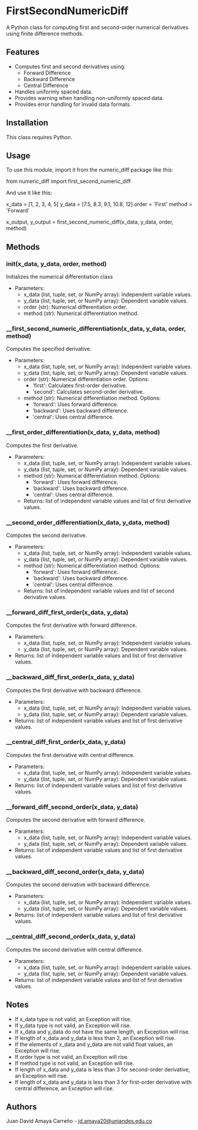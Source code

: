 # FirstSecondNumericDiff
A Python class for computing first and second-order numerical derivatives using finite difference methods.

## Features
- Computes first and second derivatives using:
  - Forward Difference
  - Backward Difference
  - Central Difference
- Handles uniformly spaced data.
- Provides warning when handling non-uniformly spaced data.
- Provides error handling for invalid data formats.

## Installation
This class requires Python.

## Usage
To use this module, import it from the numeric_diff package like this:

from numeric_diff import first_second_numeric_diff

And use it like this:

x_data = [1, 2, 3, 4, 5]
y_data = [7.5, 8.3, 9.1, 10.8, 12]
order = 'First'
method = 'Forward'

x_output, y_output = first_second_numeric_diff(x_data, y_data, order, method)

## Methods

### __init__(x_data, y_data, order, method)
Initializes the numerical differentiation class

- Parameters:
  - x_data (list, tuple, set, or NumPy array): Independent variable values.
  - y_data (list, tuple, set, or NumPy array): Dependent variable values.
  - order (str): Numerical differentiation order.
  - method (str): Numerical differentiation method.

### __first_second_numeric_differentiation(x_data, y_data, order, method)
Computes the specified derivative.

- Parameters:
  - x_data (list, tuple, set, or NumPy array): Independent variable values.
  - y_data (list, tuple, set, or NumPy array): Dependent variable values.
  - order (str): Numerical differentiation order. Options:
    - 'first': Calculates first-order derivative.
    - 'second': Calculates second-order derivative.
  - method (str): Numerical differentiation method. Options:
    - 'forward': Uses forward difference.
    - 'backward': Uses backward difference.
    - 'central': Uses central difference.

### __first_order_differentiation(x_data, y_data, method)
Computes the first derivative.

- Parameters:
  - x_data (list, tuple, set, or NumPy array): Independent variable values.
  - y_data (list, tuple, set, or NumPy array): Dependent variable values.
  - method (str): Numerical differentiation method. Options:
    - 'forward': Uses forward difference.
    - 'backward': Uses backward difference.
    - 'central': Uses central difference.
  - Returns: list of independent variable values and list of first derivative values.

### __second_order_differentiation(x_data, y_data, method)
Computes the second derivative.

- Parameters:
  - x_data (list, tuple, set, or NumPy array): Independent variable values.
  - y_data (list, tuple, set, or NumPy array): Dependent variable values.
  - method (str): Numerical differentiation method. Options:
    - 'forward': Uses forward difference.
    - 'backward': Uses backward difference.
    - 'central': Uses central difference.
  - Returns: list of independent variable values and list of second derivative values.

### __forward_diff_first_order(x_data, y_data)
Computes the first derivative with forward difference.

- Parameters:
  - x_data (list, tuple, set, or NumPy array): Independent variable values.
  - y_data (list, tuple, set, or NumPy array): Dependent variable values.
- Returns: list of independent variable values and list of first derivative values.

### __backward_diff_first_order(x_data, y_data)
Computes the first derivative with backward difference.

- Parameters:
  - x_data (list, tuple, set, or NumPy array): Independent variable values.
  - y_data (list, tuple, set, or NumPy array): Dependent variable values.
- Returns: list of independent variable values and list of first derivative values.

### __central_diff_first_order(x_data, y_data)
Computes the first derivative with central difference.

- Parameters:
  - x_data (list, tuple, set, or NumPy array): Independent variable values.
  - y_data (list, tuple, set, or NumPy array): Dependent variable values.
- Returns: list of independent variable values and list of first derivative values.

### __forward_diff_second_order(x_data, y_data)
Computes the second derivative with forward difference.

- Parameters:
  - x_data (list, tuple, set, or NumPy array): Independent variable values.
  - y_data (list, tuple, set, or NumPy array): Dependent variable values.
- Returns: list of independent variable values and list of first derivative values.

### __backward_diff_second_order(x_data, y_data)
Computes the second derivative with backward difference.

- Parameters:
  - x_data (list, tuple, set, or NumPy array): Independent variable values.
  - y_data (list, tuple, set, or NumPy array): Dependent variable values.
- Returns: list of independent variable values and list of first derivative values.

### __central_diff_second_order(x_data, y_data)
Computes the second derivative with central difference.

- Parameters:
  - x_data (list, tuple, set, or NumPy array): Independent variable values.
  - y_data (list, tuple, set, or NumPy array): Dependent variable values.
- Returns: list of independent variable values and list of first derivative values.

## Notes
- If x_data type is not valid, an Exception will rise.
- If y_data type is not valid, an Exception will rise.
- If x_data and y_data do not have the same length, an Exception will rise.
- If length of x_data and y_data is less than 2, an Exception will rise.
- If the elements of x_data and y_data are not valid float values, an Exception will rise.
- If order type is not valid, an Exception will rise.
- If method type is not valid, an Exception will rise.
- If length of x_data and y_data is less than 3 for second-order derivative, an Exception will rise.
- If length of x_data and y_data is less than 3 for first-order derivative with central difference, an Exception will rise.

## Authors
Juan David Amaya Carreño - jd.amaya20@uniandes.edu.co